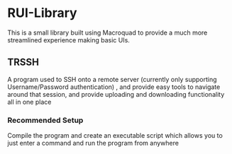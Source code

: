# RUI-Library

This is a small library built using Macroquad to provide a much more streamlined experience making basic UIs.



## TRSSH 
A program used to SSH onto a remote server (currently only supporting Username/Password authentication) , and provide easy tools to navigate around that session, and provide uploading and downloading functionality all in one place

### Recommended Setup 
Compile the program and create an executable script which allows you to just enter a command and run the program from anywhere
